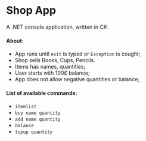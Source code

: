 # Shop App

A .NET console application, written in C#.

#### About:

  - App runs until `exit` is typed or `Exception` is cought;
  - Shop sells Books, Cups, Pencils.
  - Items has names, quantities;
  - User starts with 100£ balance;
  - App does not allow negative quantities or balance;



#### List of available commands:

  - `itemlist`
  - `buy name quantity`
  - `add name quantity`
  - `balance`
  - `topup quantity`
